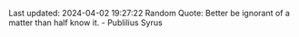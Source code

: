 Last updated: 2024-04-02 19:27:22
Random Quote: Better be ignorant of a matter than half know it. - Publilius Syrus